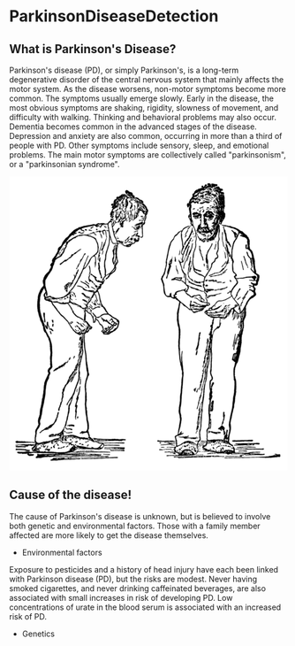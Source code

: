 # ParkinsonDiseaseDetection

## What is Parkinson's Disease?

Parkinson's disease (PD), or simply Parkinson's, is a long-term degenerative disorder of the central nervous system that mainly affects the motor system. As the disease worsens, non-motor symptoms become more common. The symptoms usually emerge slowly. Early in the disease, the most obvious symptoms are shaking, rigidity, slowness of movement, and difficulty with walking. Thinking and behavioral problems may also occur. Dementia becomes common in the advanced stages of the disease. Depression and anxiety are also common, occurring in more than a third of people with PD. Other symptoms include sensory, sleep, and emotional problems. The main motor symptoms are collectively called "parkinsonism", or a "parkinsonian syndrome".

![Dieseased Person](image1.png)

## Cause of the disease!

The cause of Parkinson's disease is unknown, but is believed to involve both genetic and environmental factors. Those with a family member affected are more likely to get the disease themselves.

* Environmental factors

Exposure to pesticides and a history of head injury have each been linked with Parkinson disease (PD), but the risks are modest. Never having smoked cigarettes, and never drinking caffeinated beverages, are also associated with small increases in risk of developing PD.
Low concentrations of urate in the blood serum is associated with an increased risk of PD.

* Genetics

